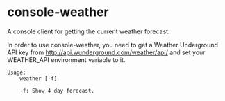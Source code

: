 console-weather
===============

A console client for getting the current weather forecast.

In order to use console-weather, you need to get a Weather Underground API key
from http://api.wunderground.com/weather/api/ and set your WEATHER_API
environment variable to it.

    Usage:
	    weather [-f]

	    -f: Show 4 day forecast.
